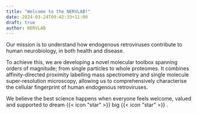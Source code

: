 ```yaml
---
title: "Welcome to the NERVLAB!"
date: 2024-03-24T09:42:33+11:00
draft: true
author: NERVLAB
---
```


Our mission is to understand how endogenous retroviruses contribute to human neurobiology, in both health and disease. 

To achieve this, we are developing a novel molecular toolbox spanning orders of magnitude; from single particles to whole proteomes. It combines affinity-directed proximity labelling mass spectrometry and single molecule super-resolution microscopy, allowing us to comprehensively characterise the cellular fingerprint of human endogenous retroviruses. 

We believe the best science happens when everyone feels welcome, valued and supported to dream {{< icon "star" >}} big {{< icon "star" >}} .
